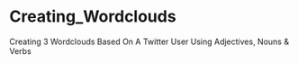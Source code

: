 # Creating_Wordclouds
Creating 3 Wordclouds Based On A Twitter User Using Adjectives, Nouns &amp; Verbs
